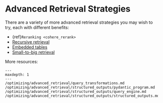 # Advanced Retrieval Strategies

There are a variety of more advanced retrieval strategies you may wish to try, each with different benefits:

* {ref}`Reranking <cohere_rerank>`
* [Recursive retrieval](/examples/query_engine/pdf_tables/recursive_retriever.ipynb)
* [Embedded tables](/examples/query_engine/sec_tables/tesla_10q_table.ipynb)
* [Small-to-big retrieval](/examples/node_postprocessor/MetadataReplacementDemo.ipynb)


More resources:
```{toctree}
---
maxdepth: 1
---
/optimizing/advanced_retrieval/query_transformations.md
/optimizing/advanced_retrieval/structured_outputs/pydantic_program.md
/optimizing/advanced_retrieval/structured_outputs/query_engine.md
/optimizing/advanced_retrieval/structured_outputs/structured_outputs.md
```
